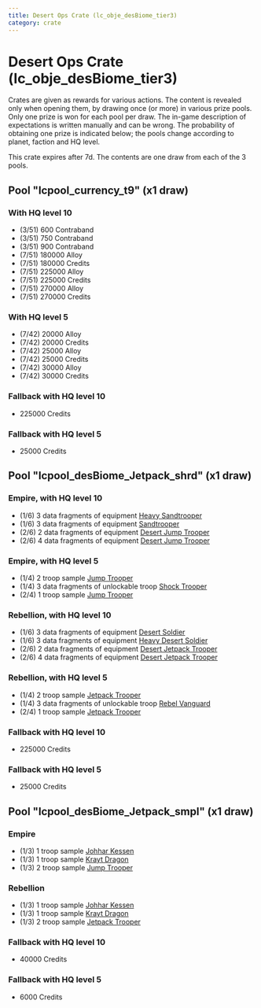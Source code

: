 ```yaml
---
title: Desert Ops Crate (lc_obje_desBiome_tier3)
category: crate
---
```


# Desert Ops Crate (lc_obje_desBiome_tier3)

Crates are given as rewards for various actions. The content is revealed only when opening them, by drawing once (or more) in various prize pools. Only one prize is won for each pool per draw. The in-game description of expectations is written manually and can be wrong. The probability of obtaining one prize is indicated below; the pools change according to planet, faction and HQ level.

This crate expires after 7d. The contents are one draw from each of the 3 pools.

## Pool "lcpool_currency_t9" (x1 draw)

### With HQ level 10

  * (3/51) 600 Contraband
  * (3/51) 750 Contraband
  * (3/51) 900 Contraband
  * (7/51) 180000 Alloy
  * (7/51) 180000 Credits
  * (7/51) 225000 Alloy
  * (7/51) 225000 Credits
  * (7/51) 270000 Alloy
  * (7/51) 270000 Credits

### With HQ level 5

  * (7/42) 20000 Alloy
  * (7/42) 20000 Credits
  * (7/42) 25000 Alloy
  * (7/42) 25000 Credits
  * (7/42) 30000 Alloy
  * (7/42) 30000 Credits

### Fallback with HQ level 10

  * 225000 Credits

### Fallback with HQ level 5

  * 25000 Credits

## Pool "lcpool_desBiome_Jetpack_shrd" (x1 draw)

### Empire, with HQ level 10

  * (1/6) 3 data fragments of equipment [Heavy Sandtrooper](eqpEmpireHeavySandtrooper)
  * (1/6) 3 data fragments of equipment [Sandtrooper](eqpEmpireSandtrooper)
  * (2/6) 2 data fragments of equipment [Desert Jump Trooper](eqpEmpireSandJumpTrooper)
  * (2/6) 4 data fragments of equipment [Desert Jump Trooper](eqpEmpireSandJumpTrooper)

### Empire, with HQ level 5

  * (1/4) 2 troop sample [Jump Trooper](EmpireJumptrooper)
  * (1/4) 3 data fragments of unlockable troop [Shock Trooper](Shock)
  * (2/4) 1 troop sample [Jump Trooper](EmpireJumptrooper)

### Rebellion, with HQ level 10

  * (1/6) 3 data fragments of equipment [Desert Soldier](eqpRebelSandSoldier)
  * (1/6) 3 data fragments of equipment [Heavy Desert Soldier](eqpRebelHeavySandSoldier)
  * (2/6) 2 data fragments of equipment [Desert Jetpack Trooper](eqpRebelSandJetpackTrooper)
  * (2/6) 4 data fragments of equipment [Desert Jetpack Trooper](eqpRebelSandJetpackTrooper)

### Rebellion, with HQ level 5

  * (1/4) 2 troop sample [Jetpack Trooper](RebelJetpackTrooper)
  * (1/4) 3 data fragments of unlockable troop [Rebel Vanguard](Vanguard)
  * (2/4) 1 troop sample [Jetpack Trooper](RebelJetpackTrooper)

### Fallback with HQ level 10

  * 225000 Credits

### Fallback with HQ level 5

  * 25000 Credits

## Pool "lcpool_desBiome_Jetpack_smpl" (x1 draw)

### Empire

  * (1/3) 1 troop sample [Johhar Kessen](EmpireJohhar)
  * (1/3) 1 troop sample [Krayt Dragon](KraytDragon)
  * (1/3) 2 troop sample [Jump Trooper](EmpireJumptrooper)

### Rebellion

  * (1/3) 1 troop sample [Johhar Kessen](RebelJohhar)
  * (1/3) 1 troop sample [Krayt Dragon](KraytDragon)
  * (1/3) 2 troop sample [Jetpack Trooper](RebelJetpackTrooper)

### Fallback with HQ level 10

  * 40000 Credits

### Fallback with HQ level 5

  * 6000 Credits
